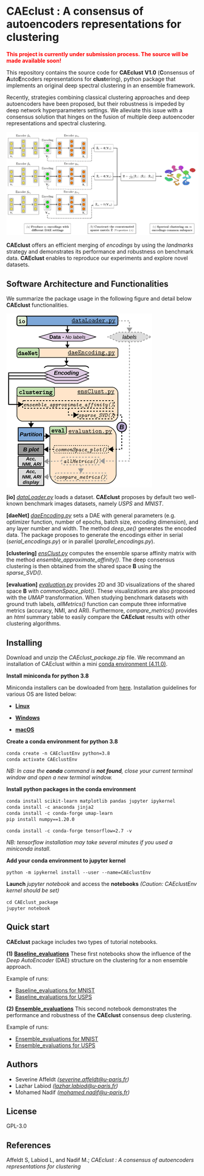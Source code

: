 # CAEclust : A consensus of autoencoders representations for clustering

<span style="color:red"><b>This project is currently under submission process. The source will be made available soon!</b></span>

This repository contains the source code for **CAEclust** **V1.0** (**C**onsensus of **A**uto**E**ncoders representations for **clust**ering), python package that implements an original deep spectral clustering in an ensemble framework. 

Recently, strategies combining classical clustering approaches and deep autoencoders have been proposed, but their robustness is impeded by deep network hyperparameters settings. We alleviate this issue with a consensus solution that hinges on the fusion of multiple deep autoencoder representations and spectral clustering. 

![](./images/images_readme/Scheme_clustering_final.png)

**CAEclust** offers an efficient merging of *encodings* by using the *landmarks* strategy and demonstrates its performance and robustness on benchmark data. **CAEclust** enables to reproduce our experiments and explore novel datasets. 



## Software Architecture and Functionalities

We summarize the package usage in the following figure and detail below **CAEclust**  functionalities.

<img src="./images/images_readme/package_overview_vertical_crop_small.png" alt="scale=" style="zoom:&80%;" />



**[io]** *[dataLoader.py](./CAEclust/io/dataLoader.py)* loads a dataset. **CAEclust** proposes by default two well-known benchmark images datasets, namely *USPS* and *MNIST*.

**[daeNet]** *[daeEncoding.py](./CAEclust/daeNet/daeEncoding.py)* sets a DAE with general parameters (e.g. optimizer function, number of epochs, batch size, encoding dimension), and any layer number and width. The method *deep\_ae()* generates the encoded data. The package proposes to generate the encodings either in serial (*serial\_encodings.py*) or in parallel (*parallel\_encodings.py*). 

**[clustering]** *[ensClust.py](./CAEclust/clustering/ensClust.py)* computes the ensemble sparse affinity matrix with the method *ensemble\_approximate\_affinity()*. The deep consensus clustering is then obtained from the shared space **B** using the *sparse\_SVD()*.

**[evaluation]** *[evaluation.py](./CAEclust/eval/evaluation.py)* provides 2D and 3D visualizations of the shared space **B** with *commonSpace\_plot()*. These visualizations are also proposed with the *UMAP* transformation. When studying benchmark datasets with ground truth labels, *allMetrics()* function can compute three informative metrics (accuracy, NMI, and ARI). Furthermore, *compare\_metrics()* provides an *html* summary table to easily compare the **CAEclust**  results with other clustering algorithms.



## Installing

Download and unzip the *CAEclust_package.zip* file. We recommand an installation of CAEclust within a mini [conda environment (4.11.0)](https://docs.conda.io/projects/conda/en/latest/user-guide/install/index.html).

**Install miniconda for python 3.8**

Miniconda installers can be dowloaded from [here](https://docs.conda.io/en/latest/miniconda.html). Installation guidelines for various OS are listed below:

- **[Linux](https://docs.conda.io/projects/conda/en/latest/user-guide/install/linux.html)**

- **[Windows](https://docs.conda.io/projects/conda/en/latest/user-guide/install/windows.html)**

- **[macOS](https://docs.conda.io/projects/conda/en/latest/user-guide/install/macos.html)**

**Create a conda environment for python 3.8**

```shell
conda create -n CAEclustEnv python=3.8
conda activate CAEclustEnv
```

*NB: In case the **conda** command is **not found**, close your current terminal window and open a new terminal window.*

**Install python packages in the conda environment**

```shell
conda install scikit-learn matplotlib pandas jupyter ipykernel
conda install -c anaconda jinja2
conda install -c conda-forge umap-learn
pip install numpy==1.20.0
```

```shell
conda install -c conda-forge tensorflow=2.7 -v
```

*NB: tensorflow installation may take several minutes if you used a miniconda install*.

**Add your conda environment to jupyter kernel**

```shell
python -m ipykernel install --user --name=CAEclustEnv
```

**Launch** *jupyter notebook* and access the **notebooks** *(Caution: CAEclustEnv kernel should be set)*

```shell
cd CAEclust_package
jupyter notebook
```

## Quick start

**CAEclust**  package includes two types of tutorial notebooks. 

**(1)** [**Baseline\_evaluations**](./notebooks) These first notebooks show the influence of the *Deep AutoEncoder* (DAE) structure on the clustering for a non ensemble approach. 

Example of runs:<br>
- [Baseline\_evaluations for MNIST](./images/Baseline_evaluations/Baseline_evaluations_MNIST.html)<br>
- [Baseline\_evaluations for USPS](./images/Baseline_evaluations/Baseline_evaluations_USPS.html)

**(2)** [**Ensemble\_evaluations**](./notebooks) This second notebook demonstrates the performance and robustness of the **CAEclust**  consensus deep clustering.

Example of runs:<br>
- [Ensemble\_evaluations for MNIST](./images/Ensemble_evaluations/Ensemble_evaluations_MNIST.html)<br>
- [Ensemble\_evaluations for USPS](./images/Ensemble_evaluations/Ensemble_evaluations_USPS.html)

## Authors
- Severine Affeldt *([severine.affeldt@u-paris.fr]())*
- Lazhar Labiod *([lazhar.labiod@u-paris.fr]())*
- Mohamed Nadif *([mohamed.nadif@u-paris.fr]())*

## License
GPL-3.0

## References
Affeldt S, Labiod L, and Nadif M.; *CAEclust : A consensus of autoencoders representations for clustering*
